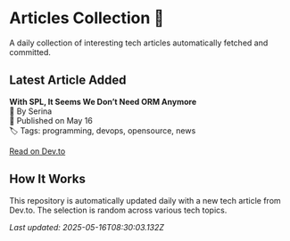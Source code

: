 # Articles Collection 📓

A daily collection of interesting tech articles automatically fetched and committed.

## Latest Article Added

**With SPL, It Seems We Don’t Need ORM Anymore**  
👤 By Serina  
📅 Published on May 16  
🏷 Tags: programming, devops, opensource, news  

[Read on Dev.to](https://dev.to/serina_8340/with-spl-it-seems-we-dont-need-orm-anymore-m31)

## How It Works

This repository is automatically updated daily with a new tech article from Dev.to. The selection is random across various tech topics.

_Last updated: 2025-05-16T08:30:03.132Z_

